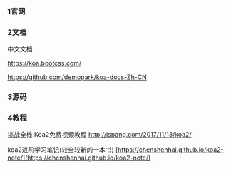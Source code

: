 ### 1官网

### 2文档

中文文档

https://koa.bootcss.com/

https://github.com/demopark/koa-docs-Zh-CN

### 3源码

### 4教程

挑战全栈 Koa2免费视频教程
http://jspang.com/2017/11/13/koa2/


koa2进阶学习笔记\(较全较新的一本书\)
[https://chenshenhai.github.io/koa2-note/](https://chenshenhai.github.io/koa2-note/)

